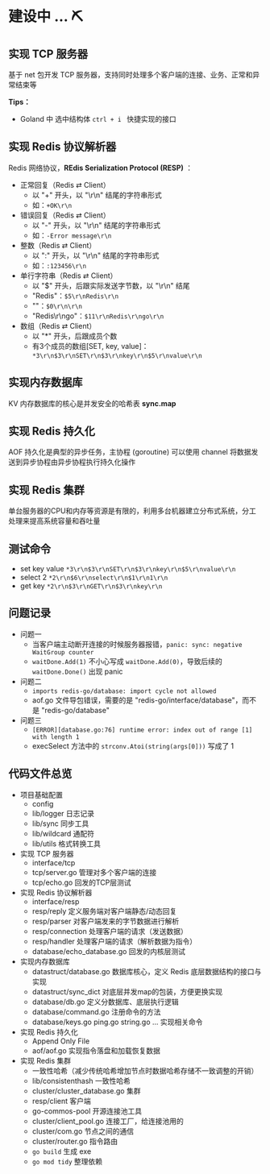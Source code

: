 # 建设中 ... ⛏
## 实现 TCP 服务器

基于 net 包开发 TCP 服务器，支持同时处理多个客户端的连接、业务、正常和异常结束等

**Tips：**

* Goland 中 选中结构体 `ctrl + i ` 快捷实现的接口

## 实现 Redis 协议解析器

Redis 网络协议，**REdis SeriaIization ProtocoI (RESP)** ：

* 正常回复（Redis ⇄ Client）
  * 以 "+" 开头，以 "\r\n" 结尾的字符串形式
  * 如：`+OK\r\n`
* 错误回复（Redis ⇄ Client）
  * 以 "-" 开头，以 "\r\n" 结尾的字符串形式
  * 如：`-Error message\r\n`
* 整数（Redis ⇄ Client）
  * 以 ":" 开头，以 "\r\n" 结尾的字符串形式
  * 如：`:123456\r\n`
* 单行字符串（Redis ⇄ Client）
  * 以 "$" 开头，后跟实际发送字节数，以 "\r\n" 结尾
  * "Redis"：`$5\r\nRedis\r\n`
  * ""：`$0\r\n\r\n`
  * "Redis\r\ngo"：`$11\r\nRedis\r\ngo\r\n`
* 数组（Redis ⇄ Client）
  * 以 "*" 开头，后跟成员个数
  * 有3个成员的数组[SET, key, value]：`*3\r\n$3\r\nSET\r\n$3\r\nkey\r\n$5\r\nvalue\r\n`

## 实现内存数据库

KV 内存数据库的核心是并发安全的哈希表 **sync.map**

## 实现 Redis 持久化

AOF 持久化是典型的异步任务，主协程 (goroutine) 可以使用 channel 将数据发送到异步协程由异步协程执行持久化操作

## 实现 Redis 集群

单台服务器的CPU和内存等资源是有限的，利用多台机器建立分布式系统，分工处理来提高系统容量和吞吐量

## 测试命令

* set key value `*3\r\n$3\r\nSET\r\n$3\r\nkey\r\n$5\r\nvalue\r\n`
* select 2 `*2\r\n$6\r\nselect\r\n$1\r\n1\r\n`
* get key `*2\r\n$3\r\nGET\r\n$3\r\nkey\r\n`

## 问题记录

* 问题一
  * 当客户端主动断开连接的时候服务器报错，`panic: sync: negative WaitGroup counter`
  * `waitDone.Add(1)` 不小心写成 `waitDone.Add(0)`，导致后续的 `waitDone.Done()` 出现 panic
* 问题二
  * `imports redis-go/database: import cycle not allowed`
  * aof.go 文件导包错误，需要的是 "redis-go/interface/database"，而不是 "redis-go/database"
* 问题三
  * `[ERROR][database.go:76] runtime error: index out of range [1] with length 1`
  * execSelect 方法中的 `strconv.Atoi(string(args[0]))` 写成了 1

## 代码文件总览

* 项目基础配置
  * config
  * lib/logger 日志记录
  * lib/sync 同步工具
  * lib/wildcard 通配符
  * lib/utils 格式转换工具
* 实现 TCP 服务器
  * interface/tcp
  * tcp/server.go 管理对多个客户端的连接
  * tcp/echo.go 回发的TCP层测试
* 实现 Redis 协议解析器
  * interface/resp
  * resp/reply 定义服务端对客户端静态/动态回复
  * resp/parser 对客户端发来的字节数据进行解析
  * resp/connection 处理客户端的请求（发送数据）
  * resp/handler 处理客户端的请求（解析数据为指令）
  * database/echo_database.go 回发的内核层测试
* 实现内存数据库
  * datastruct/database.go 数据库核心，定义 Redis 底层数据结构的接口与实现
  * datastruct/sync_dict 对底层并发map的包装，方便更换实现
  * database/db.go 定义分数据库、底层执行逻辑
  * database/command.go 注册命令的方法
  * database/keys.go ping.go string.go ... 实现相关命令
* 实现 Redis 持久化
  * Append Only File
  * aof/aof.go 实现指令落盘和加载恢复数据
* 实现 Redis 集群
  * 一致性哈希（减少传统哈希增加节点时数据哈希存储不一致调整的开销）
  * lib/consistenthash 一致性哈希
  * cluster/cluster_database.go 集群
  * resp/client 客户端
  * go-commos-pool 开源连接池工具
  * cluster/client_pool.go 连接工厂，给连接池用的
  * cluster/com.go 节点之间的通信
  * cluster/router.go 指令路由
  * `go build` 生成 exe
  * `go mod tidy`  整理依赖